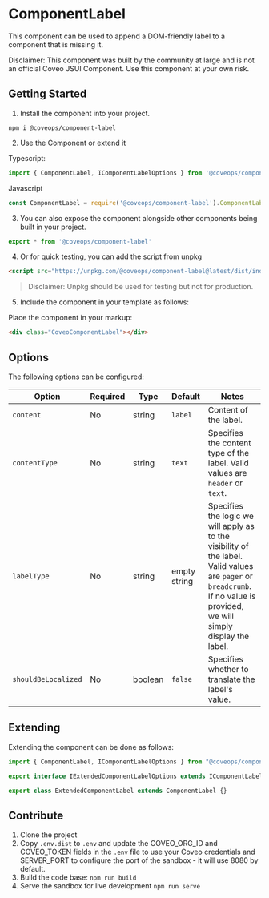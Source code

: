 # ComponentLabel

This component can be used to append a DOM-friendly label to a component that is missing it.

Disclaimer: This component was built by the community at large and is not an official Coveo JSUI Component. Use this component at your own risk.

## Getting Started

1. Install the component into your project.

```
npm i @coveops/component-label
```

2. Use the Component or extend it

Typescript:

```javascript
import { ComponentLabel, IComponentLabelOptions } from '@coveops/component-label';
```

Javascript

```javascript
const ComponentLabel = require('@coveops/component-label').ComponentLabel;
```

3. You can also expose the component alongside other components being built in your project.

```javascript
export * from '@coveops/component-label'
```

4. Or for quick testing, you can add the script from unpkg

```html
<script src="https://unpkg.com/@coveops/component-label@latest/dist/index.min.js"></script>
```

> Disclaimer: Unpkg should be used for testing but not for production.

5. Include the component in your template as follows:

Place the component in your markup:

```html
<div class="CoveoComponentLabel"></div>
```

## Options

The following options can be configured:

| Option | Required | Type | Default | Notes |
| --- | --- | --- | --- | --- |
| `content` | No | string | `label` | Content of the label. |
| `contentType` | No | string | `text` | Specifies the content type of the label. Valid values are `header` or `text`. |
| `labelType` | No | string | empty string | Specifies the logic we will apply as to the visibility of the label. Valid values are `pager` or `breadcrumb`. If no value is provided, we will simply display the label. |
| `shouldBeLocalized` | No | boolean | `false` | Specifies whether to translate the label's value. |

## Extending

Extending the component can be done as follows:

```javascript
import { ComponentLabel, IComponentLabelOptions } from "@coveops/component-label";

export interface IExtendedComponentLabelOptions extends IComponentLabelOptions {}

export class ExtendedComponentLabel extends ComponentLabel {}
```

## Contribute

1. Clone the project
2. Copy `.env.dist` to `.env` and update the COVEO_ORG_ID and COVEO_TOKEN fields in the `.env` file to use your Coveo credentials and SERVER_PORT to configure the port of the sandbox - it will use 8080 by default.
3. Build the code base: `npm run build`
4. Serve the sandbox for live development `npm run serve`